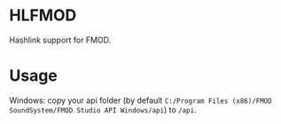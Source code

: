# HLFMOD

Hashlink support for FMOD.

# Usage

Windows:
copy your api folder (by default `C:/Program Files (x86)/FMOD SoundSystem/FMOD Studio API Windows/api`) to `/api`.
